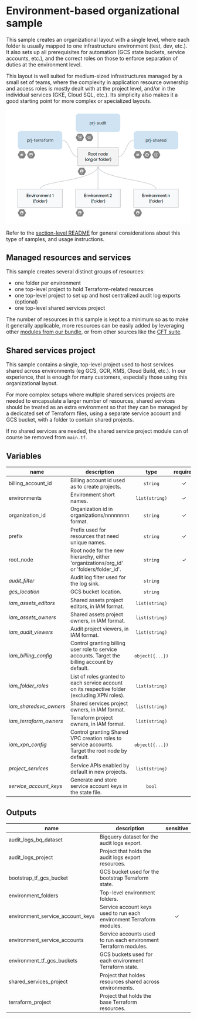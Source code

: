 # Environment-based organizational sample

This sample creates an organizational layout with a single level, where each  folder is usually mapped to one infrastructure environment (test, dev, etc.). It also sets up all prerequisites for automation (GCS state buckets, service accounts, etc.), and the correct roles on those to enforce separation of duties at the environment level.

This layout is well suited for medium-sized infrastructures managed by a small set of teams, where the complexity in application resource ownership and access roles is mostly dealt with at the project level, and/or in the individual services (GKE, Cloud SQL, etc.). Its simplicity also makes it a good starting point for more complex or specialized layouts.

![High-level diagram](diagram.png "High-level diagram")

Refer to the [section-level README](../README.md) for general considerations about this type of samples, and usage instructions.

## Managed resources and services

This sample creates several distinct groups of resources:

- one folder per environment
- one top-level project to hold Terraform-related resources
- one top-level project to set up and host centralized audit log exports (optional)
- one top-level shared services project

The number of resources in this sample is kept to a minimum so as to make it generally applicable, more resources can be easily added by leveraging other [modules from our bundle](../../modules/), or from other sources like the [CFT suite](https://github.com/terraform-google-modules).

## Shared services project

This sample contains a single, top-level project used to host services shared across environments (eg GCS, GCR, KMS, Cloud Build, etc.). In our experience, that is enough for many customers, especially those using this organizational layout.

For more complex setups where multiple shared services projects are needed to encapsulate a larger number of resources, shared services should be treated as an extra environment so that they can be managed by a dedicated set of Terraform files, using a separate service account and GCS bucket, with a folder to contain shared projects.

If no shared services are needed, the shared service project module can of course be removed from `main.tf`.

<!-- BEGIN TFDOC -->
## Variables

| name | description | type | required | default |
|---|---|:---: |:---:|:---:|
| billing_account_id | Billing account id used as to create projects. | <code title="">string</code> | ✓ |  |
| environments | Environment short names. | <code title="list&#40;string&#41;">list(string)</code> | ✓ |  |
| organization_id | Organization id in organizations/nnnnnnnn format. | <code title="">string</code> | ✓ |  |
| prefix | Prefix used for resources that need unique names. | <code title="">string</code> | ✓ |  |
| root_node | Root node for the new hierarchy, either 'organizations/org_id' or 'folders/folder_id'. | <code title="">string</code> | ✓ |  |
| *audit_filter* | Audit log filter used for the log sink. | <code title="">string</code> |  | <code title="&#60;&#60;END&#10;logName: &#34;&#47;logs&#47;cloudaudit.googleapis.com&#37;2Factivity&#34;&#10;OR&#10;logName: &#34;&#47;logs&#47;cloudaudit.googleapis.com&#37;2Fsystem_event&#34;&#10;END">...</code> |
| *gcs_location* | GCS bucket location. | <code title="">string</code> |  | <code title="">EU</code> |
| *iam_assets_editors* | Shared assets project editors, in IAM format. | <code title="list&#40;string&#41;">list(string)</code> |  | <code title="">[]</code> |
| *iam_assets_owners* | Shared assets project owners, in IAM format. | <code title="list&#40;string&#41;">list(string)</code> |  | <code title="">[]</code> |
| *iam_audit_viewers* | Audit project viewers, in IAM format. | <code title="list&#40;string&#41;">list(string)</code> |  | <code title="">[]</code> |
| *iam_billing_config* | Control granting billing user role to service accounts. Target the billing account by default. | <code title="object&#40;&#123;&#10;grant      &#61; bool&#10;target_org &#61; bool&#10;&#125;&#41;">object({...})</code> |  | <code title="&#123;&#10;grant      &#61; true&#10;target_org &#61; false&#10;&#125;">...</code> |
| *iam_folder_roles* | List of roles granted to each service account on its respective folder (excluding XPN roles). | <code title="list&#40;string&#41;">list(string)</code> |  | <code title="&#91;&#10;&#34;roles&#47;compute.networkAdmin&#34;,&#10;&#34;roles&#47;owner&#34;,&#10;&#34;roles&#47;resourcemanager.folderViewer&#34;,&#10;&#34;roles&#47;resourcemanager.projectCreator&#34;,&#10;&#93;">...</code> |
| *iam_sharedsvc_owners* | Shared services project owners, in IAM format. | <code title="list&#40;string&#41;">list(string)</code> |  | <code title="">[]</code> |
| *iam_terraform_owners* | Terraform project owners, in IAM format. | <code title="list&#40;string&#41;">list(string)</code> |  | <code title="">[]</code> |
| *iam_xpn_config* | Control granting Shared VPC creation roles to service accounts. Target the root node by default. | <code title="object&#40;&#123;&#10;grant      &#61; bool&#10;target_org &#61; bool&#10;&#125;&#41;">object({...})</code> |  | <code title="&#123;&#10;grant      &#61; true&#10;target_org &#61; true&#10;&#125;">...</code> |
| *project_services* | Service APIs enabled by default in new projects. | <code title="list&#40;string&#41;">list(string)</code> |  | <code title="&#91;&#10;&#34;container.googleapis.com&#34;,&#10;&#34;stackdriver.googleapis.com&#34;,&#10;&#93;">...</code> |
| *service_account_keys* | Generate and store service account keys in the state file. | <code title="">bool</code> |  | <code title="">true</code> |

## Outputs

| name | description | sensitive |
|---|---|:---:|
| audit_logs_bq_dataset | Bigquery dataset for the audit logs export. |  |
| audit_logs_project | Project that holds the audit logs export resources. |  |
| bootstrap_tf_gcs_bucket | GCS bucket used for the bootstrap Terraform state. |  |
| environment_folders | Top-level environment folders. |  |
| environment_service_account_keys | Service account keys used to run each environment Terraform modules. | ✓ |
| environment_service_accounts | Service accounts used to run each environment Terraform modules. |  |
| environment_tf_gcs_buckets | GCS buckets used for each environment Terraform state. |  |
| shared_services_project | Project that holdes resources shared across environments. |  |
| terraform_project | Project that holds the base Terraform resources. |  |
<!-- END TFDOC -->
